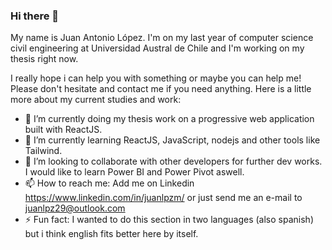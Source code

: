 ### Hi there 👋
My name is Juan Antonio López. I'm on my last year of computer science civil engineering at Universidad Austral de Chile and I'm working on my thesis right now. 

I really hope i can help you with something or maybe you can help me! Please don't hesitate and contact me if you need anything. Here is a little more about my current studies and work:

- 🔭 I’m currently doing my thesis work on a progressive web application built with ReactJS.
- 🌱 I’m currently learning ReactJS, JavaScript, nodejs and other tools like Tailwind.
- 👯 I’m looking to collaborate with other developers for further dev works. I would like to learn Power BI and Power Pivot aswell.
- 📫 How to reach me: Add me on Linkedin https://www.linkedin.com/in/juanlpzm/ or just send me an e-mail to juanlpz29@outlook.com
- ⚡ Fun fact: I wanted to do this section in two languages (also spanish) but i think english fits better here by itself.
